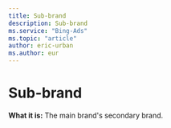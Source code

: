 ```yaml
---
title: Sub-brand
description: Sub-brand
ms.service: "Bing-Ads"
ms.topic: "article"
author: eric-urban
ms.author: eur
---
```


# Sub-brand

**What it is:**  The main brand's secondary brand.


